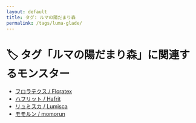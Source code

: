 ```yaml
---
layout: default
title: タグ: ルマの陽だまり森
permalink: /tags/luma-glade/
---
```

# 🏷️ タグ「ルマの陽だまり森」に関連するモンスター

- [フロラテクス / Floratex](/monsterdex/monster/Floratex.html)
- [ハフリット / Hafrit](/monsterdex/monster/Hafrit.html)
- [リュミスカ / Lumisca](/monsterdex/monster/Lumisca.html)
- [モモルン / momorun](/monsterdex/monster/momorun.html)